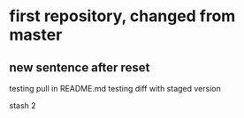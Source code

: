 # first repository, changed from master
## new sentence after reset
testing pull in README.md
testing diff with staged version

stash 2
